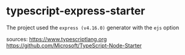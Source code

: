 # typescript-express-starter
The project used the `express (v4.16.0)` generator with the `ejs` option

sources: 
https://www.typescriptlang.org
https://github.com/Microsoft/TypeScript-Node-Starter
